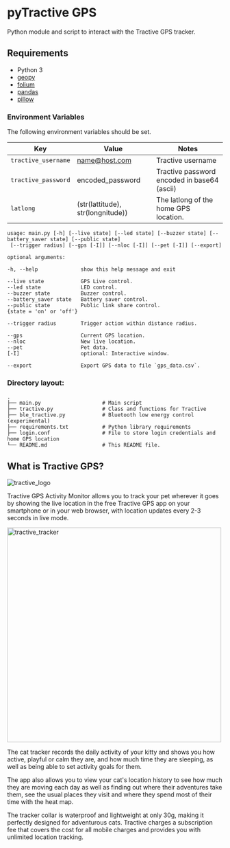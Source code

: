 # pyTractive GPS
Python module and script to interact with the Tractive GPS tracker.


## Requirements

* Python 3
* [geopy](https://pypi.org/project/geopy/)
* [folium](https://pypi.org/project/folium/)
* [pandas](https://pypi.org/project/pandas/)
* [pillow](https://pypi.org/project/Pillow/) 

### Environment Variables

The following environment variables should be set.

| Key | Value | Notes |
| --- | --- | --- 
| `tractive_username` | name@host.com | Tractive username  |
| `tractive_password` | encoded_password | Tractive password encoded in base64 (ascii)  |
| `latlong` | (str(lattitude), str(longnitude)) | The latlong of the home GPS location.  |

```
usage: main.py [-h] [--live state] [--led state] [--buzzer state] [--battery_saver state] [--public state] 
 [--trigger radius] [--gps [-I]] [--nloc [-I]] [--pet [-I]] [--export] 

optional arguments:

-h, --help              show this help message and exit

--live state            GPS Live control. 
--led state             LED control. 
--buzzer state          Buzzer control.                           
--battery_saver state   Battery saver control.                                 
--public state          Public link share control.
{state = 'on' or 'off'}

--trigger radius        Trigger action within distance radius.

--gps                   Current GPS location.
--nloc                  New live location.
--pet                   Pet data.
[-I]                    optional: Interactive window.

--export                Export GPS data to file `gps_data.csv`.
```

### Directory layout:
    .
    ├── main.py                    # Main script              
    ├── tractive.py                # Class and functions for Tractive
    ├── ble_tractive.py            # Bluetooth low energy control (experimental)  
    ├── requirements.txt           # Python library requirements
    ├── login.conf                 # File to store login credentials and home GPS location
    └── README.md                  # This README file.
                    
## What is Tractive GPS?

![tractive_logo](https://camo.githubusercontent.com/6dbfd1a54584066a2b629f438f1a9a83738a62d8810c190f415134e5ca80e928/68747470733a2f2f7777772e636f75706f6e736b6973732e636f6d2f77702d636f6e74656e742f75706c6f6164732f323031392f30342f54726163746976652d4c6f676f2d323030783230302e706e67)

Tractive GPS Activity Monitor allows you to track your pet wherever it goes by showing the live location in the free Tractive GPS app on your smartphone or in your web browser, with location updates every 2-3 seconds in live mode. 

<img src="https://camo.githubusercontent.com/3a1244425a0fd06e9318e74ec08e0c533b9281d01ca4195b47fe9b1071c8ab36/68747470733a2f2f63646e2d65712e6e69636573686f70732e636f6d2f75706c6f61642f696d6167652f70726f647563742f6c617267652f64656661756c742f74726163746976652d6770732d747261636b65722d696b6174692d666f722d636174732d312d70632d3537343734392d656e2e706e67" alt="tractive_tracker" width="500"/>

The cat tracker records the daily activity of your kitty and shows you how active, playful or calm they are, and how much time they are sleeping, as well as being able to set activity goals for them. 

The app also allows you to view your cat's location history to see how much they are moving each day as well as finding out where their adventures take them, see the usual places they visit and where they spend most of their time with the heat map. 

The tracker collar is waterproof and lightweight at only 30g, making it perfectly designed for adventurous cats. Tractive charges a subscription fee that covers the cost for all mobile charges and provides you with unlimited location tracking.
